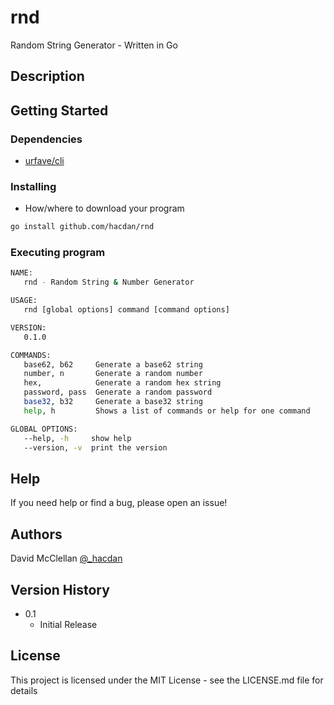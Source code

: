 # rnd

Random String Generator - Written in Go

## Description

## Getting Started

### Dependencies

* [urfave/cli](https://github.com/urfave/cli)

### Installing

* How/where to download your program
```sh
go install github.com/hacdan/rnd
```

### Executing program

```sh
NAME:
   rnd - Random String & Number Generator

USAGE:
   rnd [global options] command [command options] 

VERSION:
   0.1.0

COMMANDS:
   base62, b62     Generate a base62 string
   number, n       Generate a random number
   hex,            Generate a random hex string
   password, pass  Generate a random password
   base32, b32     Generate a base32 string
   help, h         Shows a list of commands or help for one command

GLOBAL OPTIONS:
   --help, -h     show help
   --version, -v  print the version

```

## Help

If you need help or find a bug, please open an issue!

## Authors

David McClellan
[@_hacdan](https://x.com/_hacdan)

## Version History

* 0.1
    * Initial Release

## License

This project is licensed under the MIT License - see the LICENSE.md file for details


